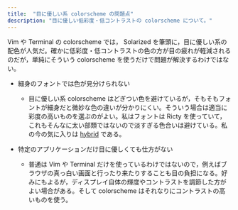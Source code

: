 ```yaml
---
title:  "目に優しい系 colorscheme の問題点"
description: "目に優しい低彩度・低コントラストの colorscheme について。"
---
```


Vim や Terminal の colorscheme では， Solarized を筆頭に，目に優しい系の配色が人気だ。確かに低彩度・低コントラストの色の方が目の疲れが軽減されるのだが，単純にそういう colorscheme を使うだけで問題が解決するわけではない。

- 細身のフォントでは色が見分けられない

  - 目に優しい系 colorscheme はどぎつい色を避けているが，そもそもフォントが細身だと微妙な色の違いが分かりにくい。そういう場合は適当に彩度の高いものを選ぶのがよい。私はフォントは Ricty を使っていて，これもそんなに太い部類ではないので淡すぎる色合いは避けている。私の今の気に入りは [hybrid](https://github.com/w0ng/vim-hybrid) である。

- 特定のアプリケーションだけ目に優しくても仕方がない

  - 普通は Vim や Terminal だけを使っているわけではないので，例えばブラウザの真っ白い画面と行ったり来たりすることも目の負担になる。好みにもよるが，ディスプレイ自体の輝度やコントラストを調節した方がよい場合がある。そして colorscheme はそれなりにコントラストの高いものを使う。
